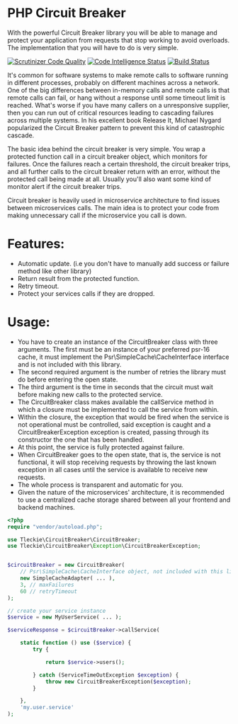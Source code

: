 # PHP Circuit Breaker 

With the powerful Circuit Breaker library you will be able to manage and protect your application from requests that stop working to avoid overloads. The implementation that you will have to do is very simple.

[![Scrutinizer Code Quality](https://scrutinizer-ci.com/g/teodoroleckie/circuit-breaker/badges/quality-score.png?b=main)](https://scrutinizer-ci.com/g/teodoroleckie/circuit-breaker/?branch=main)
[![Code Intelligence Status](https://scrutinizer-ci.com/g/teodoroleckie/circuit-breaker/badges/code-intelligence.svg?b=main)](https://scrutinizer-ci.com/code-intelligence)
[![Build Status](https://scrutinizer-ci.com/g/teodoroleckie/circuit-breaker/badges/build.png?b=main)](https://scrutinizer-ci.com/g/teodoroleckie/circuit-breaker/build-status/main)

It's common for software systems to make remote calls to software running in different processes, probably on different 
machines across a network. One of the big differences between in-memory calls and remote calls is that remote calls can 
fail, or hang without a response until some timeout limit is reached. What's worse if you have many callers on a 
unresponsive supplier, then you can run out of critical resources leading to cascading failures across multiple systems. 
In his excellent book Release It, Michael Nygard popularized the Circuit Breaker pattern to prevent this kind of 
catastrophic cascade.

The basic idea behind the circuit breaker is very simple. You wrap a protected function call in a circuit breaker object, 
which monitors for failures. Once the failures reach a certain threshold, the circuit breaker trips, and all further 
calls to the circuit breaker return with an error, without the protected call being made at all. 
Usually you'll also want some kind of monitor alert if the circuit breaker trips.


Circuit breaker is heavily used in microservice architecture to find issues between microservices calls.
The main idea is to protect your code from making unnecessary call if the microservice you call is down.

# Features:
- Automatic update. (i.e you don't have to manually add success or failure method like other library)
- Return result from the protected function.
- Retry timeout.
- Protect your services calls if they are dropped.

# Usage:

- You have to create an instance of the CircuitBreaker class with three arguments.
The first must be an instance of your preferred psr-16 cache, it must implement the Psr\SimpleCache\CacheInterface 
interface and is not included with this library.  
- The second required argument is the number of retries the library must do before entering the open state.  
- The third argument is the time in seconds that the circuit must wait before making new calls to the protected service.
- The CircuitBreaker class makes available the callService method in which a closure must be implemented to call the service from within.
- Within the closure, the exception that would be fired when the service is not operational must be controlled, 
  said exception is caught and a CircuitBreakerException exception is created, passing through its constructor the one that has been handled.
- At this point, the service is fully protected against failure.
- When CircuitBreaker goes to the open state, that is, the service is not functional, it will stop receiving requests 
  by throwing the last known exception in all cases until the service is available to receive new requests.
- The whole process is transparent and automatic for you.  
- Given the nature of the microservices' architecture, it is recommended to use a centralized cache storage shared between all your frontend and backend machines.

```php
<?php
require "vendor/autoload.php";

use Tleckie\CircuitBreaker\CircuitBreaker;
use Tleckie\CircuitBreaker\Exception\CircuitBreakerException;


$circuitBreaker = new CircuitBreaker(
    // Psr\SimpleCache\CacheInterface object, not included with this library.
    new SimpleCacheAdapter( ... ),
    3, // maxFailures
    60 // retryTimeout
);

// create your service instance
$service = new MyUserService( ... );

$serviceResponse = $circuitBreaker->callService(

    static function () use ($service) {
        try {

            return $service->users();

        } catch (ServiceTimeOutException $exception) {
            throw new CircuitBreakerException($exception);
        }

    },
    'my.user.service'
);

```
